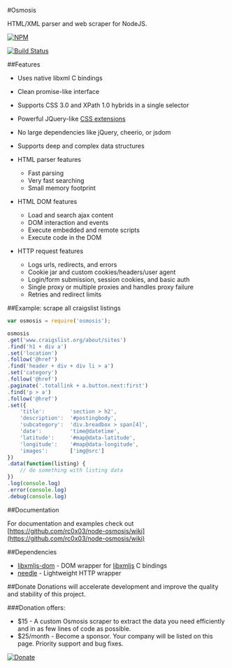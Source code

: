 #Osmosis

HTML/XML parser and web scraper for NodeJS.

[![NPM](https://nodei.co/npm/osmosis.png)](https://www.npmjs.com/package/osmosis)

[![Build Status](https://travis-ci.org/rc0x03/node-osmosis.svg)](https://travis-ci.org/rc0x03/node-osmosis)

##Features

- Uses native libxml C bindings
- Clean promise-like interface
- Supports CSS 3.0 and XPath 1.0 hybrids in a single selector
- Powerful JQuery-like [CSS extensions](https://github.com/rc0x03/node-libxmljs-dom/wiki/XCSS---Selector-Intro)
- No large dependencies like jQuery, cheerio, or jsdom
- Supports deep and complex data structures

- HTML parser features
    - Fast parsing
    - Very fast searching
    - Small memory footprint

- HTML DOM features
    - Load and search ajax content
    - DOM interaction and events
    - Execute embedded and remote scripts
    - Execute code in the DOM

- HTTP request features
    - Logs urls, redirects, and errors
    - Cookie jar and custom cookies/headers/user agent
    - Login/form submission, session cookies, and basic auth
    - Single proxy or multiple proxies and handles proxy failure
    - Retries and redirect limits

##Example: scrape all craigslist listings

```javascript
var osmosis = require('osmosis');

osmosis
.get('www.craigslist.org/about/sites')
.find('h1 + div a')
.set('location')
.follow('@href')
.find('header + div + div li > a')
.set('category')
.follow('@href')
.paginate('.totallink + a.button.next:first')
.find('p > a')
.follow('@href')
.set({
    'title':        'section > h2',
    'description':  '#postingbody',
    'subcategory':  'div.breadbox > span[4]',
    'date':         'time@datetime',
    'latitude':     '#map@data-latitude',
    'longitude':    '#map@data-longitude',
    'images':       ['img@src']
})
.data(function(listing) {
    // do something with listing data
})
.log(console.log)
.error(console.log)
.debug(console.log)
```

##Documentation

For documentation and examples check out [https://github.com/rc0x03/node-osmosis/wiki](https://github.com/rc0x03/node-osmosis/wiki)

##Dependencies

- [libxmljs-dom](https://github.com/rc0x03/libxmljs-dom) - DOM wrapper for [libxmljs](https://github.com/polotek/libxmljs) C bindings
- [needle](https://github.com/tomas/needle) - Lightweight HTTP wrapper

##Donate
Donations will accelerate development and improve the quality and stability of this project.

###Donation offers:

 - $15 - A custom Osmosis scraper to extract the data you need efficiently and in as few lines of code as possible.
 - $25/month - Become a sponsor. Your company will be listed on this page. Priority support and bug fixes.

[![Donate](https://www.paypalobjects.com/en_US/i/btn/btn_donate_LG.gif)](https://www.paypal.com/cgi-bin/webscr?item_name=node-osmosis&cmd=_donations&business=NAXMWBMWKUWUU)
